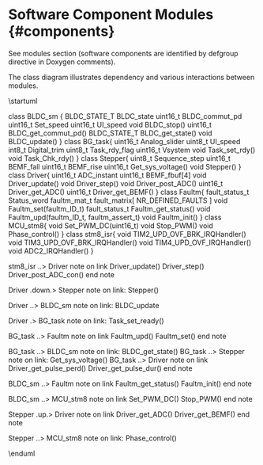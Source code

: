 # Software Component Modules {#components}

See modules section (software components are identified by defgroup directive in Doxygen comments).

The class diagram illustrates dependency and various interactions between modules.

\startuml

class           BLDC_sm {
  BLDC_STATE_T BLDC_state
  uint16_t BLDC_commut_pd
  uint16_t Set_speed
  uint16_t UI_speed
  void BLDC_stop()
  uint16_t BLDC_get_commut_pd()
  BLDC_STATE_T BLDC_get_state()
  void BLDC_update()
}
class           BG_task{
  uint16_t Analog_slider
  uint8_t UI_speed
  int8_t Digital_trim
  uint8_t Task_rdy_flag
  uint16_t Vsystem
  void Task_set_rdy()
  void Task_Chk_rdy()
}
class           Stepper{
  uint8_t Sequence_step
  uint16_t BEMF_fall
  uint16_t BEMF_rise
  uint16_t Get_sys_voltage()
  void Stepper()
}
class           Driver{
  uint16_t ADC_instant
  uint16_t BEMF_fbuf[4]
  void Driver_update()
  void Driver_step()
  void Driver_post_ADC()
  uint16_t Driver_get_ADC()
  uint16_t Driver_get_BEMF()
}
class           Faultm{
  fault_status_t Status_word
  faultm_mat_t fault_matrix[ NR_DEFINED_FAULTS ]
  void Faultm_set(faultm_ID_t)
  fault_status_t Faultm_get_status()
  void Faultm_upd(faultm_ID_t, faultm_assert_t)
  void Faultm_init()
}
class           MCU_stm8{
  void Set_PWM_DC(uint16_t)
  void Stop_PWM()
  void Phase_control()
}
class           stm8_isr{
  void TIM2_UPD_OVF_BRK_IRQHandler()
  void TIM3_UPD_OVF_BRK_IRQHandler()
  void TIM4_UPD_OVF_IRQHandler()
  void ADC2_IRQHandler()
}

stm8_isr ..> Driver
note on link
Driver_update()
Driver_step()
Driver_post_ADC_con()
end note

Driver .down.> Stepper
note on link: Stepper()

Driver ..> BLDC_sm
note on link: BLDC_update

Driver .> BG_task
note on link: Task_set_ready()

BG_task ..> Faultm
note on link
    Faultm_upd()
    Faultm_set()
end note

BG_task ..> BLDC_sm
note on link: BLDC_get_state()
BG_task ..> Stepper
note on link: Get_sys_voltage()
BG_task ..> Driver
note on link
    Driver_get_pulse_perd()
    Driver_get_pulse_dur()
end note

BLDC_sm ..> Faultm
note on link
    Faultm_get_status()
    Faultm_init()
end note

BLDC_sm ..> MCU_stm8
note on link
    Set_PWM_DC()
    Stop_PWM()
end note

Stepper .up.> Driver
note on link
    Driver_get_ADC()
    Driver_get_BEMF()
end note

Stepper ..> MCU_stm8
note on link: Phase_control()

\enduml

